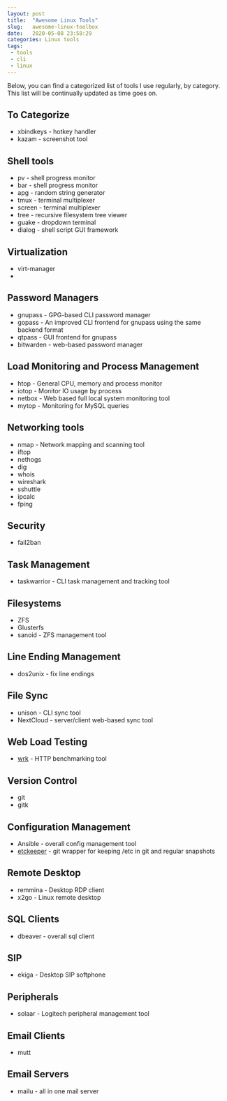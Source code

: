 ```yaml
---
layout: post
title:  "Awesome Linux Tools"
slug:   awesome-linux-toolbox
date:   2020-05-08 23:58:29
categories: Linux tools
tags: 
 - tools
 - cli
 - linux
---
```


Below, you can find a categorized list of tools I use regularly, by category. This list will be continually updated as time goes on.

## To Categorize
 - xbindkeys - hotkey handler
 - kazam - screenshot tool

## Shell tools
 - pv - shell progress monitor
 - bar - shell progress monitor
 - apg - random string generator
 - tmux - terminal multiplexer
 - screen - terminal multiplexer
 - tree - recursive filesystem tree viewer
 - guake - dropdown terminal
 - dialog - shell script GUI framework

## Virtualization
 - virt-manager
 - 

## Password Managers
 - gnupass - GPG-based CLI password manager
 - gopass - An improved CLI frontend for gnupass using the same backend format
 - qtpass - GUI frontend for gnupass
 - bitwarden - web-based password manager

## Load Monitoring and Process Management
 - htop - General CPU, memory and process monitor
 - iotop - Monitor IO usage by process
 - netbox - Web based full local system monitoring tool
 - mytop - Monitoring for MySQL queries

## Networking tools
 - nmap - Network mapping and scanning tool
 - iftop
 - nethogs
 - dig
 - whois
 - wireshark
 - sshuttle
 - ipcalc
 - fping

## Security
 - fail2ban

## Task Management
 - taskwarrior - CLI task management and tracking tool

## Filesystems
 - ZFS
 - Glusterfs
 - sanoid - ZFS management tool

## Line Ending Management
 - dos2unix - fix line endings

## File Sync
 - unison - CLI sync tool
 - NextCloud - server/client web-based sync tool


## Web Load Testing
 - [wrk](https://github.com/wg/wrk) - HTTP benchmarking tool

## Version Control
 - git
 - gitk

## Configuration Management
 - Ansible - overall config management tool
 - [etckeeper](https://ubuntu.com/server/docs/tools-etckeeper) - git wrapper for keeping /etc in git and regular snapshots

## Remote Desktop
 - remmina - Desktop RDP client
 - x2go - Linux remote desktop 

## SQL Clients
 - dbeaver - overall sql client

## SIP
 - ekiga - Desktop SIP softphone

## Peripherals
 - solaar - Logitech peripheral management tool

## Email Clients
 - mutt

## Email Servers
 - mailu - all in one mail server
